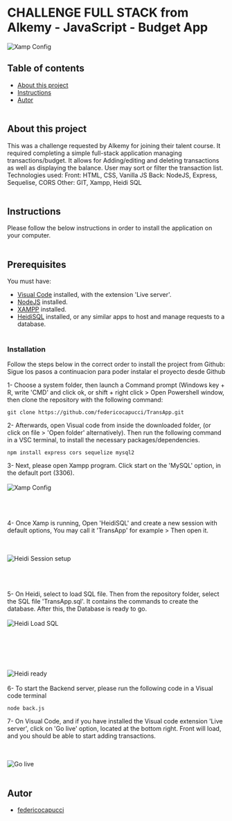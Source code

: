 <h1>CHALLENGE FULL STACK from Alkemy - JavaScript - Budget App</h1>

<img src="https://i.ibb.co/N3h0mJx/Screenshot-2022-08-01-160937.png" alt="Xamp Config">

## Table of contents

- [About this project](#about)
- [Instructions](#instructions)
- [Autor](#autor)
<br><br>


##  About this project <a name = "about"></a>

This was a challenge requested by Alkemy for joining their talent course. It required completing a simple full-stack application  managing transactions/budget. It allows for Adding/editing and deleting transactions as well as displaying the balance. User may sort or filter the transaction list.
Technologies used:
Front: HTML, CSS, Vanilla JS
Back: NodeJS, Express, Sequelise, CORS
Other: GIT, Xampp, Heidi SQL
<br><br>

## Instructions <a name = "instructions"></a>

Please follow the below instructions in order to install the application on your computer.
<br><br>

## Prerequisites

You must have:
- [Visual Code](https://code.visualstudio.com/) installed, with the extension 'Live server'.
- [NodeJS](https://nodejs.org/) installed.
- [XAMPP](https://www.apachefriends.org/es/index.html) installed.
- [HeidiSQL](https://www.heidisql.com/download.php)  installed, or any similar apps to host and manage requests to a database.
<br><br>

### Installation

Follow the steps below in the correct order to install the project from Github:
Sigue los pasos a continuacion para poder instalar el proyecto desde Github

1- Choose a system folder, then launch a Command prompt (Windows key + R, write 'CMD' and click ok, or shift + right click > Open Powershell window, then clone the repository with the following command:

```
git clone https://github.com/federicocapucci/TransApp.git
```

2- Afterwards, open Visual code from inside the downloaded folder, (or click on file > 'Open folder' alternatively). Then run the following command in a VSC terminal, to install the necessary packages/dependencies.

```
npm install express cors sequelize mysql2 
```

3- Next, please open Xampp program. Click start on the 'MySQL' option, in the default port (3306).
<br><br>
<img src="https://i.ibb.co/3FTvgRt/Xampp.png" alt="Xamp Config">
<br><br><br><br>

4- Once Xamp is running, Open 'HeidiSQL' and create a new session with default options, You may call it 'TransApp' for example > Then open it.

<br><br>
<img src="https://i.ibb.co/jJq9XQv/Screenshot-2022-08-01-155747.png" alt="Heidi Session setup">
<br><br><br><br>

5- On Heidi, select to load SQL file. Then from the repository folder, select the SQL file 'TransApp.sql'. It contains the commands to create the database. After this, the Database is ready to go.
<br><br>
<img src="https://i.ibb.co/JBYGsZs/Heidi-Load-SQLFile.png" alt="Heidi Load SQL">
<br><br><br><br>

<br><br>
<img src="https://i.ibb.co/4RNpjs8/Heidi-Ready.png" alt="Heidi ready">
<br><br>
6- To start the Backend server, please run the following code in a Visual code terminal

```
node back.js
```
7- On Visual Code, and if you have installed the Visual code extension 'Live server', click on 'Go live' option, located at the bottom right. Front will load, and you should be able to start adding transactions.

<br><br>
<img src="https://i.ibb.co/sy7Q2VP/Screenshot-2022-08-01-155331.png" alt="Go live">
<br><br>

## Autor <a name = "autor"></a>

- [federicocapucci](https://github.com/federicocapucci)
